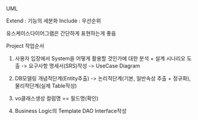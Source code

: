 UML

Extend : 기능의 세분화
Include : 우선순위

유스케이스다이어그램은 간단하게 표현하는게 좋음

Project 작업순서
1. 사용자 입장에서 System을 어떻게 활용할 것인가에 대한 분석 + 설계
시나리오 도출 -> 요구사항 명세서(SRS)작성 -> UseCase Diagram

2. DB모델링 
개념적단계(Entity추출) -> 논리적단계(기본, 일반속성 추출 + 정규화), 물리적단계(실제 Table작성)

3. vo클래스생성
컬럼명 == 필드명(확인)

4. Business Logic의 Template
DAO Interface작성
